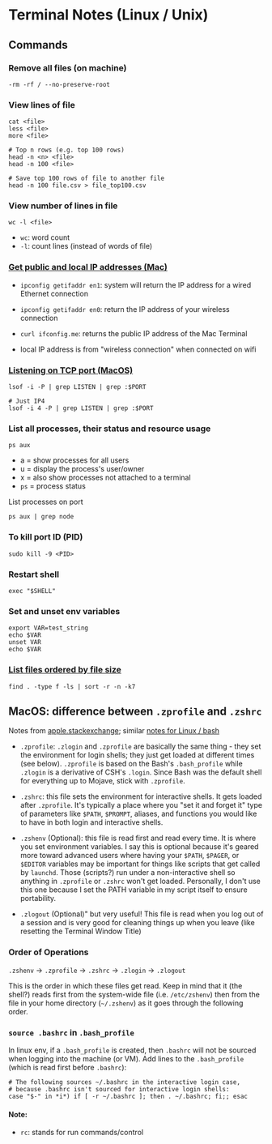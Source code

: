 # Terminal Notes (Linux / Unix)

## Commands

### Remove all files (on machine)
```
-rm -rf / --no-preserve-root
```

### View lines of file
```
cat <file>
less <file>
more <file>

# Top n rows (e.g. top 100 rows)
head -n <n> <file>
head -n 100 <file>

# Save top 100 rows of file to another file
head -n 100 file.csv > file_top100.csv
```

### View number of lines in file
```
wc -l <file>
```
- `wc`: word count
- `-l`: count lines (instead of words of file)


### [Get public and local IP addresses (Mac)](https://constellix.com/news/what-is-my-ip-address)

- `ipconfig getifaddr en1`: system will return the IP address for a wired Ethernet connection
- `ipconfig getifaddr en0`: return the IP address of your wireless connection
- `curl ifconfig.me`: returns the public IP address of the Mac Terminal

- local IP address is from "wireless connection" when connected on wifi

### [Listening on TCP port (MacOS)](https://stackoverflow.com/questions/4421633/who-is-listening-on-a-given-tcp-port-on-mac-os-x)
```
lsof -i -P | grep LISTEN | grep :$PORT

# Just IP4
lsof -i 4 -P | grep LISTEN | grep :$PORT
```

### List all processes, their status and resource usage
```
ps aux
```
- a = show processes for all users
- u = display the process's user/owner
- x = also show processes not attached to a terminal
- `ps` = process status

List processes on port
```
ps aux | grep node
```

### To kill port ID (PID)
```
sudo kill -9 <PID>
```

### Restart shell
```
exec "$SHELL"
```

### Set and unset env variables
```
export VAR=test_string
echo $VAR
unset VAR
echo $VAR
```

### [List files ordered by file size](https://unix.stackexchange.com/questions/53737/how-to-list-all-files-ordered-by-size)
```
find . -type f -ls | sort -r -n -k7
```

## MacOS: difference between `.zprofile` and `.zshrc`

Notes from [apple.stackexchange](https://apple.stackexchange.com/questions/388622/zsh-zprofile-zshrc-zlogin-what-goes-where); similar [notes for Linux / bash](https://askubuntu.com/questions/121073/why-bash-profile-is-not-getting-sourced-when-opening-a-terminal)

- `.zprofile`: `.zlogin` and `.zprofile` are basically the same thing - they set the environment for login shells; they just get loaded at different times (see below). `.zprofile` is based on the Bash's `.bash_profile` while `.zlogin` is a derivative of CSH's `.login`. Since Bash was the default shell for everything up to Mojave, stick with `.zprofile`.

- `.zshrc`:  this file sets the environment for interactive shells. It gets loaded after `.zprofile`. It's typically a place where you "set it and forget it" type of parameters like `$PATH`, `$PROMPT`, aliases, and functions you would like to have in both login and interactive shells.

- `.zshenv` (Optional): this file is read first and read every time. It is where you set environment variables. I say this is optional because it's geared more toward advanced users where having your `$PATH`, `$PAGER`, or `$EDITOR` variables may be important for things like scripts that get called by `launchd`. Those (scripts?) run under a non-interactive shell so anything in `.zprofile` or `.zshrc` won't get loaded. Personally, I don't use this one because I set the PATH variable in my script itself to ensure portability.

- `.zlogout` (Optional)" but very useful! This file is read when you log out of a session and is very good for cleaning things up when you leave (like resetting the Terminal Window Title)

### Order of Operations

`.zshenv` → `.zprofile` → `.zshrc` → `.zlogin` → `.zlogout`

This is the order in which these files get read. Keep in mind that it (the shell?) reads first from the system-wide file (i.e. `/etc/zshenv`) then from the file in your home directory (`~/.zshenv`) as it goes through the following order.

### `source .bashrc` in `.bash_profile`

In linux env, if a `.bash_profile` is created, then `.bashrc` will not be sourced when logging into the machine (or VM). Add lines to the `.bash_profile` (which is read first before `.bashrc`):
```
# The following sources ~/.bashrc in the interactive login case,
# because .bashrc isn't sourced for interactive login shells:
case "$-" in *i*) if [ -r ~/.bashrc ]; then . ~/.bashrc; fi;; esac
```

#### Note:

- `rc`: stands for run commands/control

